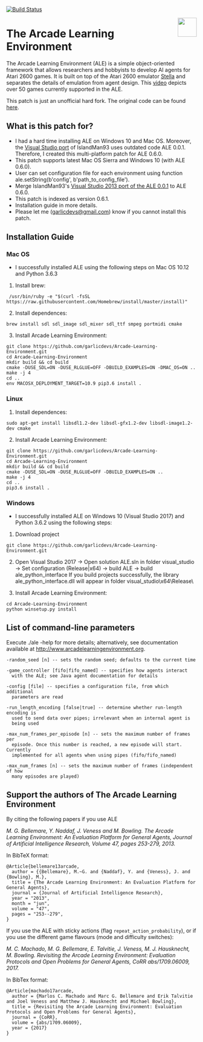 [![Build Status](https://travis-ci.org/mgbellemare/Arcade-Learning-Environment.svg?branch=master)](https://travis-ci.org/mgbellemare/Arcade-Learning-Environment)

<img align="right" src="doc/manual/figures/ale.gif" width=50>

# The Arcade Learning Environment

The Arcade Learning Environment (ALE) is a simple object-oriented framework that allows researchers and hobbyists to develop AI agents for Atari 2600 games. It is built on top of the Atari 2600 emulator [Stella](https://stella-emu.github.io/) and separates the details of emulation from agent design. This [video](https://www.youtube.com/watch?v=nzUiEkasXZI) depicts over 50 games currently supported in the ALE.

This patch is just an unofficial hard fork. The original code can be found [here](https://github.com/mgbellemare/Arcade-Learning-Environment).

## What is this patch for?
- I had a hard time installing ALE on Windows 10 and Mac OS. Moreover, the [Visual Studio port](https://github.com/Islandman93/Arcade-Learning-Environment) of IslandMan93 uses outdated code ALE 0.0.1. Therefore, I created this multi-platform patch for ALE 0.6.0.
- This patch supports latest Mac OS Sierra and Windows 10 (with ALE 0.6.0).
- User can set configuration file for each environment using function ale.setString(b'config', b'path_to_config_file').
- Merge IslandMan93's [Visual Studio 2013 port of the ALE 0.0.1](https://github.com/Islandman93/Arcade-Learning-Environment) to ALE 0.6.0.
- This patch is indexed as version 0.6.1.
- Installation guide in more details.
- Please let me (garlicdevs@gmail.com) know if you cannot install this patch.

## Installation Guide
### Mac OS
- I successfully installed ALE using the following steps on Mac OS 10.12 and Python 3.6.3

1. Install brew:
```
 /usr/bin/ruby -e "$(curl -fsSL https://raw.githubusercontent.com/Homebrew/install/master/install)"
```

2. Install dependences:
```
brew install sdl sdl_image sdl_mixer sdl_ttf smpeg portmidi cmake
```

3. Install Arcade Learning Environment:
```
git clone https://github.com/garlicdevs/Arcade-Learning-Environment.git
cd Arcade-Learning-Environment
mkdir build && cd build  
cmake -DUSE_SDL=ON -DUSE_RLGLUE=OFF -DBUILD_EXAMPLES=ON -DMAC_OS=ON ..
make -j 4
cd ..
env MACOSX_DEPLOYMENT_TARGET=10.9 pip3.6 install .
```

### Linux

1. Install dependences:
```
sudo apt-get install libsdl1.2-dev libsdl-gfx1.2-dev libsdl-image1.2-dev cmake
```

2. Install Arcade Learning Environment:
```
git clone https://github.com/garlicdevs/Arcade-Learning-Environment.git
cd Arcade-Learning-Environment
mkdir build && cd build  
cmake -DUSE_SDL=ON -DUSE_RLGLUE=OFF -DBUILD_EXAMPLES=ON ..
make -j 4
cd ..
pip3.6 install .
```

### Windows
- I successfully installed ALE on Windows 10 (Visual Studio 2017) and Python 3.6.2 using the following steps:

1. Download project
```
git clone https://github.com/garlicdevs/Arcade-Learning-Environment.git
```

2. Open Visual Studio 2017 -> Open solution ALE.sln in folder visual_studio -> Set configuration (Release|x64) -> build ALE -> build ale_python_interface
If you build projects successfully, the library ale_python_interface.dll will appear in folder visual_studio\x64\Release\

3. Install Arcade Learning Environment:
```
cd Arcade-Learning-Environment
python winsetup.py install
```


## List of command-line parameters

Execute ./ale -help for more details; alternatively, see documentation 
available at http://www.arcadelearningenvironment.org.

```
-random_seed [n] -- sets the random seed; defaults to the current time

-game_controller [fifo|fifo_named] -- specifies how agents interact
  with the ALE; see Java agent documentation for details

-config [file] -- specifies a configuration file, from which additional 
  parameters are read

-run_length_encoding [false|true] -- determine whether run-length encoding is
  used to send data over pipes; irrelevant when an internal agent is 
  being used

-max_num_frames_per_episode [n] -- sets the maximum number of frames per
  episode. Once this number is reached, a new episode will start. Currently
  implemented for all agents when using pipes (fifo/fifo_named) 

-max_num_frames [n] -- sets the maximum number of frames (independent of how 
  many episodes are played)
```


## Support the authors of The Arcade Learning Environment
By citing the following papers if you use ALE

*M. G. Bellemare, Y. Naddaf, J. Veness and M. Bowling. The Arcade Learning Environment: An Evaluation Platform for General Agents, Journal of Artificial Intelligence Research, Volume 47, pages 253-279, 2013.*

In BibTeX format:

```
@Article{bellemare13arcade,
  author = {{Bellemare}, M.~G. and {Naddaf}, Y. and {Veness}, J. and {Bowling}, M.},
  title = {The Arcade Learning Environment: An Evaluation Platform for General Agents},
  journal = {Journal of Artificial Intelligence Research},
  year = "2013",
  month = "jun",
  volume = "47",
  pages = "253--279",
}
```


If you use the ALE with sticky actions (flag `repeat_action_probability`), or if you use the different game flavours (mode and difficulty switches):

*M. C. Machado, M. G. Bellemare, E. Talvitie, J. Veness, M. J. Hausknecht, M. Bowling. Revisiting the Arcade Learning Environment: Evaluation Protocols and Open Problems for General Agents,  CoRR abs/1709.06009, 2017.*

In BibTex format:

```
@Article{machado17arcade,
  author = {Marlos C. Machado and Marc G. Bellemare and Erik Talvitie and Joel Veness and Matthew J. Hausknecht and Michael Bowling},
  title = {Revisiting the Arcade Learning Environment: Evaluation Protocols and Open Problems for General Agents},
  journal = {CoRR},
  volume = {abs/1709.06009},
  year = {2017}
}
```
